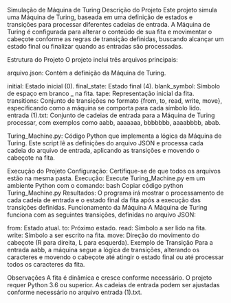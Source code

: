 Simulação de Máquina de Turing
Descrição do Projeto
Este projeto simula uma Máquina de Turing, baseada em uma definição de estados e transições para processar diferentes cadeias de entrada. A Máquina de Turing é configurada para alterar o conteúdo de sua fita e movimentar o cabeçote conforme as regras de transição definidas, buscando alcançar um estado final ou finalizar quando as entradas são processadas.

Estrutura do Projeto
O projeto inclui três arquivos principais:

arquivo.json: Contém a definição da Máquina de Turing.

initial: Estado inicial (0).
final_state: Estado final (4).
blank_symbol: Símbolo de espaço em branco _ na fita.
tape: Representação inicial da fita.
transitions: Conjunto de transições no formato {from, to, read, write, move}, especificando como a máquina se comporta para cada símbolo lido.
entrada (1).txt: Conjunto de cadeias de entrada para a Máquina de Turing processar, com exemplos como aabb, aaaaaaa, bbbbbbb, aaaabbbb, abab.

Turing_Machine.py: Código Python que implementa a lógica da Máquina de Turing. Este script lê as definições do arquivo JSON e processa cada cadeia do arquivo de entrada, aplicando as transições e movendo o cabeçote na fita.

Execução do Projeto
Configuração: Certifique-se de que todos os arquivos estão na mesma pasta.
Execução: Execute Turing_Machine.py em um ambiente Python com o comando:
bash
Copiar código
python Turing_Machine.py
Resultados: O programa irá mostrar o processamento de cada cadeia de entrada e o estado final da fita após a execução das transições definidas.
Funcionamento da Máquina
A Máquina de Turing funciona com as seguintes transições, definidas no arquivo JSON:

from: Estado atual.
to: Próximo estado.
read: Símbolo a ser lido na fita.
write: Símbolo a ser escrito na fita.
move: Direção do movimento do cabeçote (R para direita, L para esquerda).
Exemplo de Transição
Para a entrada aabb, a máquina segue a lógica de transições, alterando os caracteres e movendo o cabeçote até atingir o estado final ou até processar todos os caracteres da fita.

Observações
A fita é dinâmica e cresce conforme necessário.
O projeto requer Python 3.6 ou superior.
As cadeias de entrada podem ser ajustadas conforme necessário no arquivo entrada (1).txt.
